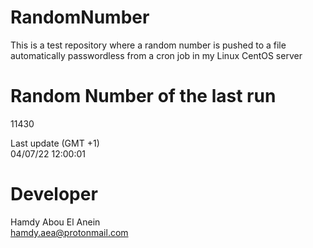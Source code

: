 # RandomNumber    
This is a test repository where a random number is pushed to a file automatically passwordless from a cron job in my Linux CentOS server    
# Random Number of the last run   
11430
      
Last update (GMT +1)    
04/07/22 12:00:01
# Developer    
Hamdy Abou El Anein   
hamdy.aea@protonmail.com

